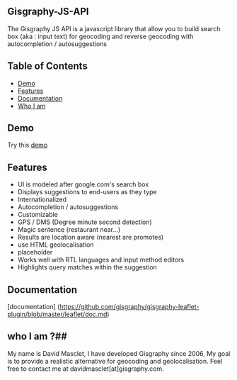Gisgraphy-JS-API
----------------

The Gisgraphy JS API is a javascript  library that allow you to build search box (aka : input text) for geocoding and reverse geocoding with autocompletion / autosuggestions

Table of Contents
-----------------

* [Demo](#Demo)
* [Features](#Features)
* [Documentation](#Documentation)
* [Who I am](#whoIam)

Demo
--------
Try this [demo](http://services.gisgraphy.com/static/leaflet/jsapi.html)

Features
--------
* UI is modeled after google.com's search box
* Displays suggestions to end-users as they type
* Internationalized
* Autocompletion / autosuggestions
* Customizable
* GPS / DMS (Degree minute second detection)
* Magic sentence (restaurant near...)
* Results are location aware (nearest are promotes)
* use HTML geolocalisation
* placeholder
* Works well with RTL languages and input method editors
* Highlights query matches within the suggestion

Documentation
--------
[documentation] (https://github.com/gisgraphy/gisgraphy-leaflet-plugin/blob/master/leaflet/doc.md)

## who I am ?##
My name is David Masclet, I have developed Gisgraphy since 2006, My goal is to provide a realistic alternative for geocoding and geolocalisation. Feel free to contact me at davidmasclet[at]gisgraphy.com.